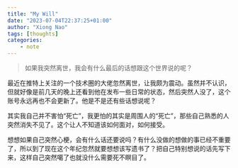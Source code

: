 ```yaml
---
title: "My Will"
date: "2023-07-04T22:37:25+01:00"
author: "Xiong Nao"
tags: [thoughts]
categories:
    - note
---
```

> 如果我突然离世，我会有什么最后的话想跟这个世界说的呢？

最近在推特上关注的一个技术圈的大佬忽然离世，让我颇为震动。虽然并不认识，但就好像是前几天的晚上还看到他在发布一些日常的状态，然后突然人没了，这个账号永远再也不会更新了。他是不是还有些话想说呢？

其实我自己并不害怕“死亡”，我更怕的其实是周围人的“死亡”，那些自己熟悉的人突然消失不见了。这个让人不知道该如何面对，如何接受。

想想如果自己突然心梗，会有什么话还要说吗？有什么没做的想做的事已经不重要了，所以到了现在这个年纪忽然就要想想该写遗书了？把自己特别想说的话先写下来，这样自己突然噶了也就没什么需要死不瞑目了。